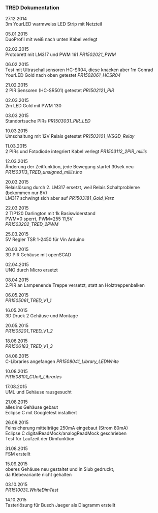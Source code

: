 ### TRED Dokumentation

27.12.2014  
3m YourLED warmweiss LED Strip mit Netzteil

05.01.2015  
DuoProfil mit weiß nach unten
Kabel verlegt

02.02.2015  
Protobrett mit LM317 und PWM 161
*PR1502021_PWM*

06.02.2015  
Test mit Ultraschallsensoren HC-SR04, diese knacken aber
1m Conrad YourLED Gold nach oben getestet
*PR1502061_HCSR04*

21.02.2015  
2 PIR Sensoren (HC-SR501) getestet
*PR1502121_PIR*

02.03.2015  
2m LED Gold mit PWM 130

03.03.2015  
Standortsuche PIRs
*PR1503031_PIR_LED*

10.03.2015  
Umschaltung mit 12V Relais getestet
*PR1503101_WSGD_Relay*

11.03.2015  
2 PIRs und Fotodiode integriert
Kabel verlegt
*PR1503112_2PIR_millis*

12.03.2015  
Änderung der Zeitfunktion, jede Bewegung startet 30sek neu  
*PR1503113_TRED_unsigned_millis.ino*

20.03.2015  
Relaislösung durch 2. LM317 ersetzt, weil Relais Schaltprobleme (bekommen nur 8V)  
LM317 schwingt sich aber auf
*PR1503181_Gold_Verz*

22.03.2015  
2 TIP120 Darlington mit 1k Basiswiderstand  
PWM=0 sperrt, PWM=255 11,5V  
*PR1503202_TRED_2PWM*

25.03.2015  
5V Regler TSR 1-2450 für Vin Arduino  

26.03.2015  
3D PIR Gehäuse mit openSCAD  

02.04.2015  
UNO durch Micro ersetzt

08.04.2015  
2.PIR an Lampenende Treppe versetzt, statt an Holztreppenbalken

06.05.2015  
*PR1505061_TRED_V1_1*

16.05.2015  
3D Druck 2 Gehäuse und Montage

20.05.2015   
*PR1505201_TRED_V1_2*

18.06.2015  
*PR1506183_TRED_V1_3*

04.08.2015  
C-Libraries angefangen
*PR1508041_Library_LEDWhite*

10.08.2015  
*PR1508101_CUnit_Libraries*

17.08.2015  
UML und Gehäuse rausgesucht

21.08.2015  
alles ins Gehäuse gebaut  
Eclipse C mit Googletest installiert

26.08.2015  
Feinsicherung mittelträge 250mA eingebaut (Strom 80mA)  
Eclipse C digitalReadMock/analogReadMock geschrieben  
Test für Laufzeit der Dimfunktion

31.08.2015  
FSM erstellt

15.09.2015  
oberes Gehäuse neu gestaltet und in Slub gedruckt,   
da Klebevariante nicht gehalten

03.10.2015  
*PR1510031_WhiteDimTest*

14.10.2015  
Tasterlösung für Busch Jaeger als Diagramm erstellt